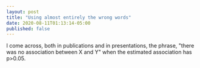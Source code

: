 ```yaml
---
layout: post
title: "Using almost entirely the wrong words"
date: 2020-08-11T01:13:14-05:00
published: false
---
```


I come across, both in publications and in presentations, the phrase, "there was no association between X and Y" when the estimated association has p>0.05.




